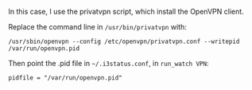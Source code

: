 <!-- 
.. title: Configure i3bar and VPN pid
.. slug: configure-i3bar-and-vpn-pid
.. date: 2013-01-01T00:00:09+02:00
.. tags: archlinux, i3, openvpn
.. link: 
.. description: 
.. type: text
-->

In this case, I use the privatvpn script, which install the OpenVPN client.

Replace the command line in `/usr/bin/privatvpn` with:

```
/usr/sbin/openvpn --config /etc/openvpn/privatvpn.conf --writepid /var/run/openvpn.pid
```

Then point the .pid file in `~/.i3status.conf`, in `run_watch VPN`:

```
pidfile = "/var/run/openvpn.pid"
```
